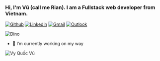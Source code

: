 ### Hi, I'm Vũ (call me Rian). I am a Fullstack web developer from Vietnam.

[![Github](https://img.shields.io/badge/-Github-000?style=flat&logo=Github&logoColor=white)](https://github.com/vyquocvu)
[![Linkedin](https://img.shields.io/badge/-LinkedIn-blue?style=flat&logo=Linkedin&logoColor=white)](https://www.linkedin.com/in/vyquocvu/)
[![Gmail](https://img.shields.io/badge/-Gmail-c14438?style=flat&logo=Gmail&logoColor=white)](mailto:vyquocvu@gmail.com)
[![Outlook](https://img.shields.io/badge/-Outlook-0078D4?style=flat&logo=Microsoft-Outlook&logoColor=white)](mailto:vyquocvu@hotmail.com)


![Dino](https://storage.googleapis.com/gweb-uniblog-publish-prod/original_images/Dino_non-birthday_version.gif)

- 🔭 I’m currently working on my way

![Vy Quốc Vũ](https://github-readme-stats.vercel.app/api?username=vyquocvu&show_icons=true&hide_border=true&hide_title=true)


